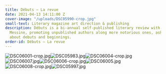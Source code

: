 ```yaml
---
title: Débuts — La revue
date: 2021-04-13 14:11:00 Z
cover-image: "/uploads/DSC05990-crop.jpg"
small-text: Literary magazine art direction & publishing
description: Débuts is a bi-annual self-published literary review with author Mona
  Messine, promoting unpublished authors along more notorious ones, asked to write
  about debuts and beginnings.
order-id: Débuts — La revue
---
```


![DSC06001-crop.jpg](/uploads/DSC06001-crop.jpg)![DSC05983.jpg](/uploads/DSC05983.jpg)![DSC06004-crop.jpg](/uploads/DSC06004-crop.jpg)![DSC06007.jpg](/uploads/DSC06007.jpg)![DSC06006-crop.jpg](/uploads/DSC06006-crop.jpg)![DSC06005.jpg](/uploads/DSC06005.jpg)![DSC06008-crop.jpg](/uploads/DSC06008-crop.jpg)![DSC05997.jpg](/uploads/DSC05997.jpg)